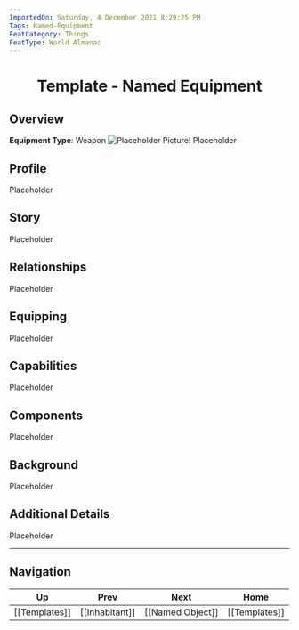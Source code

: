 ```yaml
---
ImportedOn: Saturday, 4 December 2021 8:29:25 PM
Tags: Named-Equipment
FeatCategory: Things
FeatType: World Almanac
---
```

# <center>Template - Named Equipment</center>

## Overview

**Equipment Type**: Weapon
![Placeholder Picture!](ImagePlaceholder.png)
Placeholder

## Profile

Placeholder

## Story

Placeholder

## Relationships

Placeholder

## Equipping

Placeholder

## Capabilities

Placeholder

## Components

Placeholder

## Background

Placeholder

## Additional Details

Placeholder


---
## Navigation
| Up | Prev | Next | Home |
|----|------|------|------|
| [[Templates]] | [[Inhabitant]] | [[Named Object]] | [[Templates]] |
